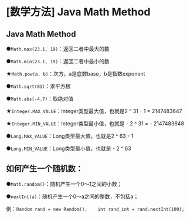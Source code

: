 # \[数学方法\] Java Math Method

## Java Math Method

●`Math.max(23.1, 19)`：返回二者中最大的数

●`Math.min(23.1, 19)`：返回二者中最小的数

★`Math.pow(a, b)`：次方，a是底数base，b是指数exponent

●`Math.sqrt(81)`：求平方根

●`Math.abs(-4.7)`：取绝对值



★`Integer.MAX_VALUE`：Integer类型最大值，也就是2 ^ 31 - 1 = 2147483647 

★`Integer.MIN_VALUE`：Integer类型最小值，也就是 - 2 ^ 31 = - 2147483648

●`Long.MAX_VALUE`：Long类型最大值，也就是2 ^ 63 - 1 

●`Long.MIN_VALUE`：Long类型最小值，也就是 - 2 ^ 63



## 如何产生一个随机数：

●`Math.random()`：随机产生一个0～1之间的小数；

●`nextInt(a)`：随机产生一个0～a之间的整数，不包括a；

例：`Random rand = new Random();   
int rand_int = rand.nextInt(100);`

